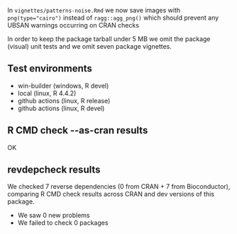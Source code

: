 In `vignettes/patterns-noise.Rmd` we now save images with
`png(type="cairo")` instead of `ragg::agg_png()` which should
prevent any UBSAN warnings occurring on CRAN checks

In order to keep the package tarball
under 5 MB we omit the package (visual) unit tests
and we omit seven package vignettes.

## Test environments

* win-builder (windows, R devel)
* local (linux, R 4.4.2)
* github actions (linux, R release)
* github actions (linux, R devel)

## R CMD check --as-cran results

OK

## revdepcheck results

We checked 7 reverse dependencies (0 from CRAN + 7 from Bioconductor), comparing R CMD check results across CRAN and dev versions of this package.

 * We saw 0 new problems
 * We failed to check 0 packages
